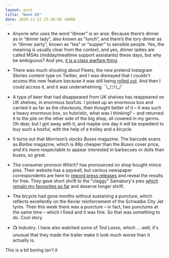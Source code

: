 ```yaml
---
layout: post
title: "Week 88"
date: 2020-11-22 23:28:00 +0000
---
```


- Anyone who uses the word “dinner” is an arse. Because there’s dinner as in “dinner lady”, also known as “lunch”, and there’s the tory dinner as in “dinner party”, known as “tea” or “supper” to sensible people. Yes, the meaning is usually clear from the context, and yes, dinner ladies are called MSAs (midday/mealtime support assistants) these days, but why be ambiguous? And yes, [it is a class warfare thing](http://www.sirc.org/publik/foxfood.pdf).

- There was much shouting about Fleets, the new pretend Instagram Stories content type on Twitter, and I was dismayed that I couldn't access this new feature because it was still being [rolled out](https://twitter.com/DaftLimmy/status/1329432485508354055). And then I _could_ access it, and it was underwhelming. ¯\\\_(ツ)\_/¯

- A type of beer that had disappeared from UK shelves has reappeared on UK shelves, in enormous boxfuls. I picked up an enormous box and carried it as far as the checkouts, then thought better of it – it was such a heavy enormous box, so hubristic, what was I thinking? – and returned it to the pile on the other side of the big shop, all covered in my germs. Oh dear, but I got away with it, and maybe one day it will be expedient to buy such a boxful, with the help of a trolley and a bicycle.

- It turns out that Morrison’s stocks <cite>Buses</cite> magazine. The barcode scans as <cite>Barbie</cite> magazine, which is 89p cheaper than the <cite>Buses</cite> cover price, _and_ it’s more respectable to appear interested in barbecues or dolls than buses, so great.

- The consumer pronoun <cite>Which?</cite> has pronounced on shop bought mince pies. Their website has a paywall, but various newspaper correspondents are here to [reword press releases](https://www.theguardian.com/lifeandstyle/2020/nov/19/budget-mince-pies-from-asda-and-iceland-top-which-taste-test) and reveal the results for free. They gave short shrift to the "claggy" Sainsbury's pies [which remain my favourites so far](/2020/10/week-83) and deserve longer shrift. 

- The bicycle had gone months without sustaining a puncture, which reflects excellently on the Kevlar reinforcement of the Schwalbe City Jet tyres. Then this week there was a puncture – in fact, two punctures at the same time – which I fixed and it was fine. So that was something to do. Cool story.

- 📺 <cite>Industry</cite>. I have also watched some of <cite>Ted Lasso</cite>, which ... well, it's unusual that they made the trailer make it look much worse than it actually is.

This is a bit boring isn't it
